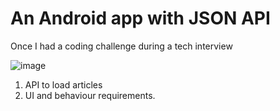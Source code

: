 # An Android app with JSON API
Once I had a coding challenge during a tech interview

![image](https://github.com/MouChiaHung/TechInterview/blob/master/demo.gif)

1. API to load articles
2. UI and behaviour requirements.
